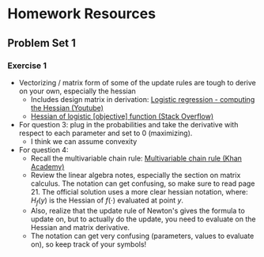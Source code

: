 # Homework Resources

## Problem Set 1

### Exercise 1
- Vectorizing / matrix form of some of the update rules are tough to derive on your own, especially the hessian
  - Includes design matrix in derivation: [Logistic regression - computing the Hessian (Youtube)]( https://www.youtube.com/watch?v=jUwjbiBUR-k&list=PLD0F06AA0D2E8FFBA&index=112)
  - [Hessian of logistic [objective] function (Stack Overflow)](https://stats.stackexchange.com/questions/68391/hessian-of-logistic-function)
- For question 3: plug in the probabilities and take the derivative with respect to each parameter and set to 0 (maximizing).
  - I think we can assume convexity
- For question 4:
  - Recall the multivariable chain rule: [Multivariable chain rule (Khan Academy)](https://www.khanacademy.org/math/multivariable-calculus/multivariable-derivatives/modal/a/multivariable-chain-rule-simple-version)
  - Review the linear algebra notes, especially the section on matrix calculus. The notation can get confusing, so make sure to read page 21. The official solution uses a more clear hessian notation, where: $H_f(y)$ is the Hessian of $f(\cdot)$ evaluated at point $y$.
  - Also, realize that the update rule of Newton's gives the formula to update on, but to actually do the update, you need to evaluate on the Hessian and matrix derivative.
  - The notation can get very confusing (parameters, values to evaluate on), so keep track of your symbols!
